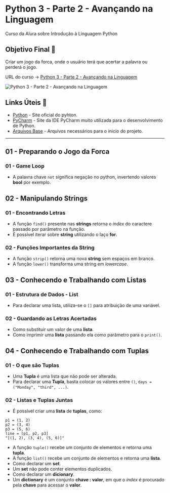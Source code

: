 # Python 3 - Parte 2 - Avançando na Linguagem

Curso da Alura sobre Introdução à Linguagem Python

## Objetivo Final &#x1F3AF;

Criar um jogo da forca, onde o usuário terá que acertar a palavra ou perderá o jogo.

URL do curso -> [Python 3 - Parte 2 - Avançando na Linguagem](https://cursos.alura.com.br/course/python-3-avancando-na-linguagem)

![Python 3 - Parte 2 - Avançando na Linguagem](https://www.alura.com.br/assets/api/share/curso-python-3-avancando-na-linguagem.png)

## Links Úteis &#x1F517;
* [Python](https://www.python.org/) - Site oficial do pyhton.
* [PyCharm](https://www.jetbrains.com/pycharm/) - Site da IDE PyCharm muito utilizada para o desenvolvimento de Python.
* <a href="Arquivos Base/Arquivos Base.rar" download="Arquivos Base.rar" type="application/zip">Arquivos Base</a> - Arquivos necessários para o inicio do projeto.

<hr>

## 01 - Preparando o Jogo da Forca

### 01 - Game Loop
* A palavra chave `not` significa negação no python, invertendo valores **bool** por exemplo.

## 02 - Manipulando Strings

### 01 - Encontrando Letras
* A função `find()` presente nas **strings** retorna o *index* do caractere passado por parâmetro na função.
* É possível iterar sobre **string** utilizando o laço **for**.

### 02 - Funções Importantes da String
* A função `strip()` retorna uma nova **string** sem espaços em branco.
* A função `lower()` transforma uma string em *lowercase*.

## 03 - Conhecendo e Trabalhando com Listas

### 01 - Estrutura de Dados - List
* Para declarar uma lista, utiliza-se o `[]` para atribuição de uma variável.

### 02 - Guardando as Letras Acertadas
* Como substituir um valor de uma **lista**.
* Como imprimir uma **lista** passando ela como parâmetro para o `print()`.

## 04 - Conhecendo e Trabalhando com Tuplas

### 01 - O que são Tuplas
* Uma **Tupla** é uma lista que não pode ser alterada.
* Para declarar uma **Tupla**, basta colocar os valores entre `()`, `days = ("Monday", "third", ...)`.

### 02 - Listas e Tuplas Juntas
* É possível criar uma **lista** de **tuplas**, como:
```
p1 = (1, 2)
p2 = (3, 4)
p3 = (5, 6)
line = [p1, p2, p3]
"[(1, 2), (3, 4), (5, 6)]"
```
* A função `tuple()` recebe um conjunto de elementos e retorna uma **tupla**.
* A função `list()` recebe um conjunto de elementos e retorna uma **lista**.
* Como declarar um **set**.
* Um **set** não pode conter elementos duplicados.
* Como declarar um **dicionary**.
* Um **dictionary** é um conjunto **chave : valor**, em que o *index* é procurado pela **chave** para acessar o **valor**.